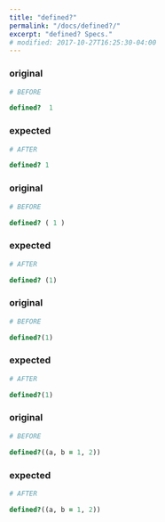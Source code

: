 ```yaml
---
title: "defined?"
permalink: "/docs/defined?/"
excerpt: "defined? Specs."
# modified: 2017-10-27T16:25:30-04:00
---
```

### original
```ruby
# BEFORE

defined?  1

```
### expected
```ruby
# AFTER

defined? 1

```
### original
```ruby
# BEFORE

defined? ( 1 )

```
### expected
```ruby
# AFTER

defined? (1)

```
### original
```ruby
# BEFORE

defined?(1)

```
### expected
```ruby
# AFTER

defined?(1)

```
### original
```ruby
# BEFORE

defined?((a, b = 1, 2))

```
### expected
```ruby
# AFTER

defined?((a, b = 1, 2))
```
